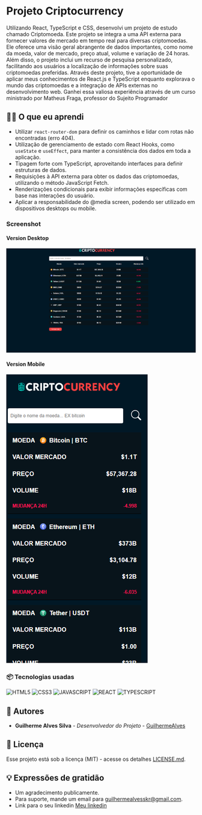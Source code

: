 
# Projeto Criptocurrency
Utilizando React, TypeScript e CSS, desenvolvi um projeto de estudo chamado Criptomoeda. Este projeto se integra a uma API externa para fornecer valores de mercado em tempo real para diversas criptomoedas. Ele oferece uma visão geral abrangente de dados importantes, como nome da moeda, valor de mercado, preço atual, volume e variação de 24 horas. Além disso, o projeto inclui um recurso de pesquisa personalizado, facilitando aos usuários a localização de informações sobre suas criptomoedas preferidas. Através deste projeto, tive a oportunidade de aplicar meus conhecimentos de React.js e TypeScript enquanto explorava o mundo das criptomoedas e a integração de APIs externas no desenvolvimento web. Ganhei essa valiosa experiência através de um curso ministrado por Matheus Fraga, professor do Sujeito Programador

 ## 👨‍💻 O que eu aprendi
* Utilizar `react-router-dom` para definir os caminhos e lidar com rotas não encontradas (erro 404).
* Utilização de gerenciamento de estado com React Hooks, como `useState` e `useEffect`, para manter a consistência dos dados em toda a aplicação.
* Tipagem forte com TypeScript, aproveitando interfaces para definir estruturas de dados.
* Requisições à API externa para obter os dados das criptomoedas, utilizando o método JavaScript Fetch.
* Renderizações condicionais para exibir informações específicas com base nas interações do usuário.
* Aplicar a responsabilidade do @media screen, podendo ser utilizado em dispositivos desktops ou mobile.



### Screenshot

#### Version Desktop

![](src/assets/screenshot.png)

#### Version Mobile

![](src/assets/screenshot-mobile.png)



### 📦 Tecnologias usadas
![HTML5](https://img.shields.io/badge/html5-%23E34F26.svg?style=for-the-badge&logo=html5&logoColor=white)
![CSS3](https://img.shields.io/badge/css3-%231572B6.svg?style=for-the-badge&logo=css3&logoColor=white)
![JAVASCRIPT](https://img.shields.io/badge/JavaScript-F7DF1E?style=for-the-badge&logo=javascript&logoColor=black)
![REACT](https://img.shields.io/badge/React-20232A?style=for-the-badge&logo=react&logoColor=61DAFB)
![TYPESCRIPT](https://img.shields.io/badge/TypeScript-007ACC?logo=typescript&logoColor=white&style=for-the-badge)


## 👷 Autores

* **Guilherme Alves Silva** - *Desenvolvedor do Projeto* - [GuilhermeAlves](https://github.com/bitsbygui)

  
## 📄 Licença

Esse projeto está sob a licença (MIT) - acesse os detalhes [LICENSE.md](https://github.com/git/git-scm.com/blob/main/MIT-LICENSE.txt).


## 💡 Expressões de gratidão

* Um agradecimento publicamente.
* Para suporte, mande um email para guilhermealvesskr@gmail.com.
* Link para o seu linkedin [Meu linkedin]([https://url_do_link](https://www.linkedin.com/in/guilhermealvessilva/)https://www.linkedin.com/in/guilhermealvessilva/)
